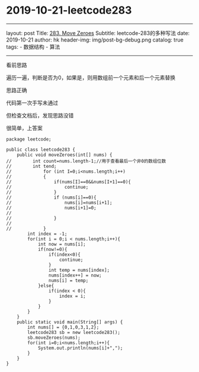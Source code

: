 # 2019-10-21-leetcode283
- - - -
layout:     post
Title:       [283. Move Zeroes](https://leetcode-cn.com/problems/move-zeroes/) 
Subtitle:   leetcode-283的多种写法
date:      2019-10-21
author:     hk
header-img: img/post-bg-debug.png
catalog: true
tags:
		- 数据结构
		- 算法
- - - -
看前思路

遍历一遍，判断是否为0，如果是，则用数组前一个元素和后一个元素替换

思路正确

代码第一次手写未通过

但检查文档后，发现思路没错

很简单，上答案

```
package leetcode;

public class leetcode283 {
    public void moveZeroes(int[] nums) {
//        int count=nums.length-1;//用于查看最后一个非0的数组位数
//        int tend;
//            for (int I=0;i<nums.length;i++)
//            {
//                if(nums[I]==0&&nums[I+1]==0){
//                    continue;
//                }
//                if (nums[i]==0){
//                    nums[i]=nums[i+1];
//                    nums[i+1]=0;
//
//                }
//
//            }
        int index = -1;
        for(int i = 0;i < nums.length;i++){
            int now = nums[i];
            if(now!=0){
                if(index<0){
                    continue;
                }
                int temp = nums[index];
                nums[index++] = now;
                nums[i] = temp;
            }else{
                if(index < 0){
                    index = i;
                }
            }
        }
    }
    public static void main(String[] args) {
        int nums[] = {0,1,0,3,1,2};
        leetcode283 sb = new leetcode283();
        sb.moveZeroes(nums);
        for(int i=0;i<nums.length;i++){
            System.out.println(nums[i]+",");
        }
    }
}


```